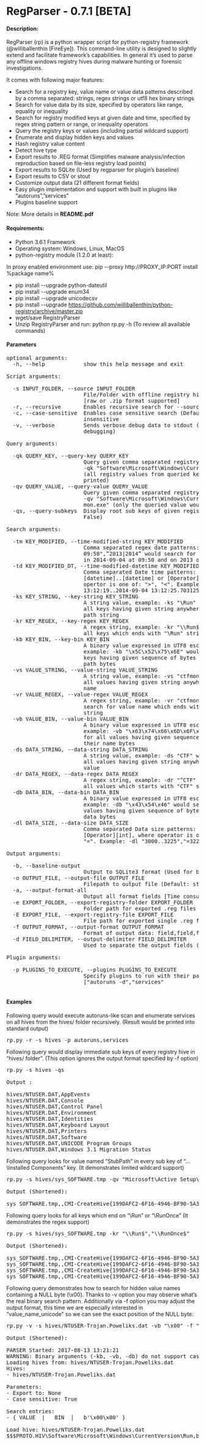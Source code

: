 # RegParser - 0.7.1 [BETA]

#### Description:

RegParser (rp) is a python wrapper script for python-registry framework (@williballenthin [FireEye]). This command-line utility is designed to slightly extend and facilitate framework’s capabilities. In general it’s used to parse any offline windows registry hives during malware hunting or forensic investigations.

It comes with following major features: 

* Search for a registry key, value name or value data patterns described by a comma separated: strings, regex strings or utf8 hex binary strings
* Search for value data by its size, specified by operators like range, equality or inequality
* Search for registry modified keys at given date and time, specified by regex string pattern or range, or inequality operators 
* Query the registry keys or values (including partial wildcard support)
* Enumerate and display hidden keys and values
* Hash registry value content
* Detect hive type
* Export results to .REG format (Simplifies malware analysis/infection reproduction based on file-less registry load points)
* Export results to SQLite (Used by regparser for plugin’s baseline)
* Export results to CSV or stout
* Customize output data (21 different format fields)
* Easy plugin implementation and support with built in plugins like “autoruns”,”services”
* Plugins baseline support 

Note: More details in **README.pdf**

#### Requirements:

* Python 3.6.1 Framework 
* Operating system:  Windows, Linux, MacOS
* python-registry module (1.2.0 at least):

In proxy enabled environment use: pip --proxy http://PROXY_IP:PORT install %package name% 

* pip install --upgrade python-dateutil
* pip install --upgrade enum34
* pip install --upgrade unicodecsv
* pip install --upgrade https://github.com/williballenthin/python-registry/archive/master.zip
* wget/save RegistryParser
* Unzip RegistryParser and run: python rp.py -h (To review all available commands)


#### Parameters
<pre>
optional arguments:
  -h, --help            show this help message and exit

Script arguments:

  -s INPUT_FOLDER, --source INPUT_FOLDER
                        File/Folder with offline registry hive(s) to parse
                        [raw or .zip format supported]
  -r, --recursive       Enables recursive search for --source folder
  -c, --case-sensitive  Enables case sensitive search (Default: case-
                        insensitive
  -v, --verbose         Sends verbose debug data to stdout (Used for
                        debugging)

Query arguments:

  -qk QUERY_KEY, --query-key QUERY_KEY
                        Query given comma separated registry keys, example:
                        -qk "Software\Microsoft\Windows\CurrentVersion\Run"
                        (all registry values from queried key(s) would be
                        printed)
  -qv QUERY_VALUE, --query-value QUERY_VALUE
                        Query given comma separated registry values, example:
                        -qv "Software\Microsoft\Windows\CurrentVersion\Run\ctf
                        mon.exe" (only the queried value would be printed)
  -qs, --query-subkeys  Display root sub keys of given registry hive (Default:
                        False)

Search arguments:

  -tm KEY_MODIFIED, --time-modified-string KEY_MODIFIED
                        Comma separated regex date patterns: -tm "2014-09-04
                        09:50",”2013|2014” would search for all keys modified
                        in 2014-09-04 at 09:50 and on 2013 or 2014
  -td KEY_MODIFIED_DT, --time-modified-datetime KEY_MODIFIED_DT
                        Comma separated Date time patterns:
                        [datetime]..[datetime] or [Operator][datetime], where
                        opertor is one of: ">", "<". Example: -td "2014-09-04
                        13:12:19..2014-09-04 13:12:25.703125",">2014-09-04"
  -ks KEY_STRING, --key-string KEY_STRING
                        A string value, example: -ks "\Run" would search for
                        all keys having given string anywhere in their key
                        path string
  -kr KEY_REGEX, --key-regex KEY_REGEX
                        A regex string, example: -kr "\\Run$" would search for
                        all keys which ends with "\Run" string
  -kb KEY_BIN, --key-bin KEY_BIN
                        A binary value expressed in UTF8 escaped hex string,
                        example: -kb "\x5C\x52\x75\x6E" would search for all
                        keys having given sequence of bytes anywhere their key
                        path bytes
  -vs VALUE_STRING, --value-string VALUE_STRING
                        A string value, example: -vs "ctfmon" would search for
                        all values having given string anywhere in their value
                        name
  -vr VALUE_REGEX, --value-regex VALUE_REGEX
                        A regex string, example: -vr "ctfmon\.exe$" would
                        search for value name which ends with "ctfmon.exe"
                        string
  -vb VALUE_BIN, --value-bin VALUE_BIN
                        A binary value expressed in UTF8 escaped hex string,
                        example: -vb "\x63\x74\x66\x6D\x6F\x6E" would search
                        for all values having given sequence of bytes anywhere
                        their name bytes
  -ds DATA_STRING, --data-string DATA_STRING
                        A string value, example: -ds "CTF" would search for
                        all values having given string anywhere in their data
                        value
  -dr DATA_REGEX, --data-regex DATA_REGEX
                        A regex string, example: -dr "^CTF" would search for
                        all values which starts with "CTF" string
  -db DATA_BIN, --data-bin DATA_BIN
                        A binary value expressed in UTF8 escaped hex string,
                        example: -db "\x43\x54\x46" would search for all
                        values having given sequence of bytes anywhere their
                        data bytes
  -dl DATA_SIZE, --data-size DATA_SIZE
                        Comma separated Data size patterns: [int]..[int] or
                        [Operator][int], where operator is one of: ">", "<" or
                        "=". Example: -dl "3000..3225","=3226"

Output arguments:

  -b, --baseline-output
                        Output to SQLite3 format (Used for baseline)
  -o OUTPUT_FILE, --output-file OUTPUT_FILE
                        Filepath to output file (Default: stdout)
  -a, --output-format-all
                        Output all format fields [Time consuming task]
  -e EXPORT_FOLDER, --export-registry-folder EXPORT_FOLDER
                        Folder path for exported .reg files
  -E EXPORT_FILE, --export-registry-file EXPORT_FILE
                        File path for exported single .reg file
  -f OUTPUT_FORMAT, --output-format OUTPUT_FORMAT
                        Format of output data: field,field,field
  -d FIELD_DELIMITER, --output-delimiter FIELD_DELIMITER
                        Used to separate the output fields (Default: ","

Plugin arguments:

  -p PLUGINS_TO_EXECUTE, --plugins PLUGINS_TO_EXECUTE
                        Specify plugins to run with their parameters:
                        ["autoruns -d","services"

</pre>

#### Examples

Following query would execute autoruns-like scan and enumerate services on all hives from the hives/ folder recursively. (Result would be printed into standard output)

<pre>rp.py -r -s hives -p autoruns,services</pre>


Following query would display immediate sub keys of every registry hive in “hives/ folder”. (This option ignores the output format specified by -f option)

<pre>rp.py -s hives -qs

Output :

hives/NTUSER.DAT,AppEvents
hives/NTUSER.DAT,Console
hives/NTUSER.DAT,Control Panel
hives/NTUSER.DAT,Environment
hives/NTUSER.DAT,Identities
hives/NTUSER.DAT,Keyboard Layout
hives/NTUSER.DAT,Printers
hives/NTUSER.DAT,Software
hives/NTUSER.DAT,UNICODE Program Groups
hives/NTUSER.DAT,Windows 3.1 Migration Status
</pre>


Following query looks for value named “StubPath” in every sub key of “…\Installed Components” key. (It demonstrates limited wildcard support)
<pre>
rp.py -s hives/sys_SOFTWARE.tmp -qv "Microsoft\Active Setup\Installed Components\*\StubPath"

Output (Shortened):

sys_SOFTWARE.tmp,,CMI-CreateHive{199DAFC2-6F16-4946-BF90-5A3FC3A60902}\Microsoft\Active Setup\Installed Components\{89B4C1CD-B018-4511-B0A1-5476DBF70820},StubPath,C:\Windows\system32\Rundll32.exe C:\Windows\system32\mscories.dll,Install
</pre>
Following query looks for all keys which end on “\Run” or “\RunOnce” (It demonstrates the regex support)
<pre>
rp.py -s hives/sys_SOFTWARE.tmp -kr "\\Run$","\\RunOnce$"

Output (Shortened):

sys_SOFTWARE.tmp,,CMI-CreateHive{199DAFC2-6F16-4946-BF90-5A3FC3A60902}\Classes\SDRun.AutoPlayHandler\shell\run,None,None
sys_SOFTWARE.tmp,,CMI-CreateHive{199DAFC2-6F16-4946-BF90-5A3FC3A60902}\Microsoft\Group Policy\Client\RunOnce,{ECDBB9F9-F918-4B9C-BCA5-BC7518869245},
sys_SOFTWARE.tmp,,CMI-CreateHive{199DAFC2-6F16-4946-BF90-5A3FC3A60902}\Microsoft\Windows\CurrentVersion\Run,IgfxTray,C:\Windows\system32\igfxtray.exe
sys_SOFTWARE.tmp,,CMI-CreateHive{199DAFC2-6F16-4946-BF90-5A3FC3A60902}\Wow6432Node\Microsoft\Windows\CurrentVersion\Run,IMSS,"C:\Program Files (x86)\Intel\Intel(R) Management Engine Components\IMSS\PIconStartup.exe"
</pre>

Following query demonstrates how to search for hidden value names containing a NULL byte (\x00). Thanks to -v option you may observe what’s the real binary search pattern. Additionally via -f option you may adjust the output format, this time we are especially interested in “value_name_unicode” so we can see the exact position of the NULL byte:
<pre>
rp.py -v -s hives/NTUSER-Trojan.Poweliks.dat -vb "\x00" -f "key_path,value_name_unicode,value_content"

Output (Shortened):

PARSER Started: 2017-08-13 13:21:21
WARNING: Binary arguments (-kb, -vb, -db) do not support case insensitive mode. Enabling cases-sensitive mode...
Loading hives from: hives/NTUSER-Trojan.Poweliks.dat
Hives:
- hives/NTUSER-Trojan.Poweliks.dat

Parameters:
- Export to: None
- Case sensitive: True

Search entries:
- { VALUE  |   BIN  |   b'\x00\x00' }

Load hive: hives/NTUSER-Trojan.Poweliks.dat
$$$PROTO.HIV\Software\Microsoft\Windows\CurrentVersion\Run,b'\x00\x00a\x00',rundll32.exe javascript:"\..\mshtml,RunHTMLApplication ";document.write("\74script language=jscript.encode>…
</pre>


